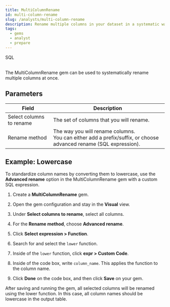 ```yaml
---
title: MultiColumnRename
id: multi-column-rename
slug: /analysts/multi-column-rename
description: Rename multiple columns in your dataset in a systematic way
tags:
  - gems
  - analyst
  - prepare
---
```


<span class="badge">SQL</span><br/><br/>

The MultiColumnRename gem can be used to systematically rename multiple columns at once.

## Parameters

| Field                    | Description                                                                                                           |
| ------------------------ | --------------------------------------------------------------------------------------------------------------------- |
| Select columns to rename | The set of columns that you will rename.                                                                              |
| Rename method            | The way you will rename columns. <br/>You can either add a prefix/suffix, or choose advanced rename (SQL expression). |

## Example: Lowercase

To standardize column names by converting them to lowercase, use the **Advanced rename** option in the MultiColumnRename gem with a custom SQL expression.

1. Create a **MultiColumnRename** gem.

1. Open the gem configuration and stay in the **Visual** view.

1. Under **Select columns to rename**, select all columns.

1. For the **Rename method**, choose **Advanced rename**.

1. Click **Select expression > Function**.

1. Search for and select the `lower` function.

1. Inside of the `lower` function, click **expr > Custom Code**.

1. Inside of the code box, write `column_name`. This applies the function to the column name.

1. Click **Done** on the code box, and then click **Save** on your gem.

After saving and running the gem, all selected columns will be renamed using the lower function. In this case, all column names should be lowercase in the output table.
